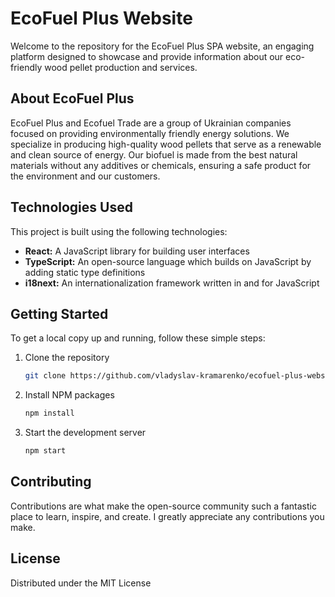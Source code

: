 # EcoFuel Plus Website

Welcome to the repository for the EcoFuel Plus SPA website, an engaging platform designed to showcase and provide information about our eco-friendly wood pellet production and services. 

## About EcoFuel Plus

EcoFuel Plus and Ecofuel Trade are a group of Ukrainian companies focused on providing environmentally friendly energy solutions. We specialize in producing high-quality wood pellets that serve as a renewable and clean source of energy. Our biofuel is made from the best natural materials without any additives or chemicals, ensuring a safe product for the environment and our customers.

## Technologies Used

This project is built using the following technologies:

- **React:** A JavaScript library for building user interfaces
- **TypeScript:** An open-source language which builds on JavaScript by adding static type definitions
- **i18next:** An internationalization framework written in and for JavaScript

## Getting Started

To get a local copy up and running, follow these simple steps:
1. Clone the repository
   ```sh
   git clone https://github.com/vladyslav-kramarenko/ecofuel-plus-website.git
2. Install NPM packages
   ```sh
   npm install
3. Start the development server
   ```sh
   npm start

## Contributing

Contributions are what make the open-source community such a fantastic place to learn, inspire, and create. 
I greatly appreciate any contributions you make.

## License

Distributed under the MIT License
